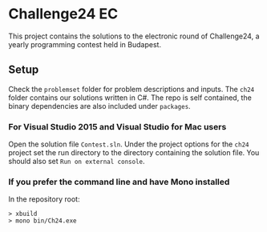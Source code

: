 # Challenge24 EC 

This project contains the solutions to the electronic round of Challenge24, a yearly programming contest held in Budapest.

## Setup
Check the `problemset` folder for problem descriptions and inputs. The `ch24` folder contains our solutions written in C#. The repo is self contained, the binary dependencies are also included under `packages`.

### For Visual Studio 2015 and Visual Studio for Mac users
Open the solution file `Contest.sln`. Under the project options for the `ch24` project set the run directory to the directory containing the solution file. You should also set `Run on external console`. 

### If you prefer the command line and have Mono installed
In the repository root:
```
> xbuild
> mono bin/Ch24.exe
```
